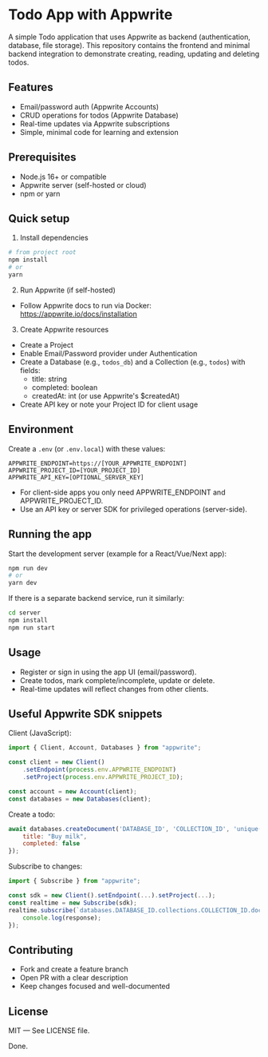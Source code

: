 # Todo App with Appwrite

A simple Todo application that uses Appwrite as backend (authentication, database, file storage). This repository contains the frontend and minimal backend integration to demonstrate creating, reading, updating and deleting todos.

## Features
- Email/password auth (Appwrite Accounts)
- CRUD operations for todos (Appwrite Database)
- Real-time updates via Appwrite subscriptions
- Simple, minimal code for learning and extension

## Prerequisites
- Node.js 16+ or compatible
- Appwrite server (self-hosted or cloud)
- npm or yarn

## Quick setup

1. Install dependencies
```bash
# from project root
npm install
# or
yarn
```

2. Run Appwrite (if self-hosted)
- Follow Appwrite docs to run via Docker:
    https://appwrite.io/docs/installation

3. Create Appwrite resources
- Create a Project
- Enable Email/Password provider under Authentication
- Create a Database (e.g., `todos_db`) and a Collection (e.g., `todos`) with fields:
    - title: string
    - completed: boolean
    - createdAt: int (or use Appwrite's $createdAt)
- Create API key or note your Project ID for client usage

## Environment

Create a `.env` (or `.env.local`) with these values:

```
APPWRITE_ENDPOINT=https://[YOUR_APPWRITE_ENDPOINT]
APPWRITE_PROJECT_ID=[YOUR_PROJECT_ID]
APPWRITE_API_KEY=[OPTIONAL_SERVER_KEY]
```

- For client-side apps you only need APPWRITE_ENDPOINT and APPWRITE_PROJECT_ID.
- Use an API key or server SDK for privileged operations (server-side).

## Running the app

Start the development server (example for a React/Vue/Next app):

```bash
npm run dev
# or
yarn dev
```

If there is a separate backend service, run it similarly:
```bash
cd server
npm install
npm run start
```

## Usage

- Register or sign in using the app UI (email/password).
- Create todos, mark complete/incomplete, update or delete.
- Real-time updates will reflect changes from other clients.

## Useful Appwrite SDK snippets

Client (JavaScript):
```js
import { Client, Account, Databases } from "appwrite";

const client = new Client()
    .setEndpoint(process.env.APPWRITE_ENDPOINT)
    .setProject(process.env.APPWRITE_PROJECT_ID);

const account = new Account(client);
const databases = new Databases(client);
```

Create a todo:
```js
await databases.createDocument('DATABASE_ID', 'COLLECTION_ID', 'unique()', {
    title: "Buy milk",
    completed: false
});
```

Subscribe to changes:
```js
import { Subscribe } from "appwrite";

const sdk = new Client().setEndpoint(...).setProject(...);
const realtime = new Subscribe(sdk);
realtime.subscribe(`databases.DATABASE_ID.collections.COLLECTION_ID.documents`, response => {
    console.log(response);
});
```

## Contributing
- Fork and create a feature branch
- Open PR with a clear description
- Keep changes focused and well-documented

## License
MIT — See LICENSE file.

Done.